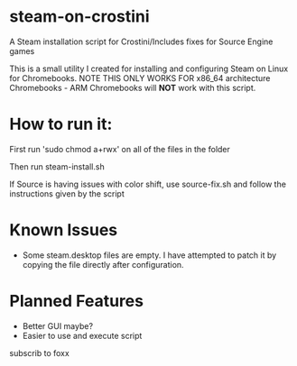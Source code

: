 # steam-on-crostini
A Steam installation script for Crostini/Includes fixes for Source Engine games

This is a small utility I created for installing and configuring Steam on Linux for Chromebooks.
NOTE THIS ONLY WORKS FOR x86_64 architecture Chromebooks - ARM Chromebooks will **NOT** work with this script.

How to run it:
===========
First run 'sudo chmod a+rwx' on all of the files in the folder

Then run steam-install.sh

If Source is having issues with color shift, use source-fix.sh and follow the instructions given by the script

Known Issues
===========
- Some steam.desktop files are empty. I have attempted to patch it by copying the file directly after configuration.

Planned Features
===========
- Better GUI maybe?
- Easier to use and execute script








subscrib to foxx
